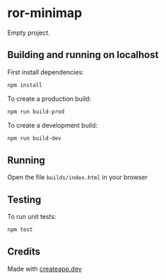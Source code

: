 # ror-minimap

Empty project.

## Building and running on localhost

First install dependencies:

```sh
npm install
```

To create a production build:

```sh
npm run build-prod
```

To create a development build:

```sh
npm run build-dev
```

## Running

Open the file `builds/index.html` in your browser

## Testing

To run unit tests:

```sh
npm test
```

## Credits

Made with [createapp.dev](https://createapp.dev/)
